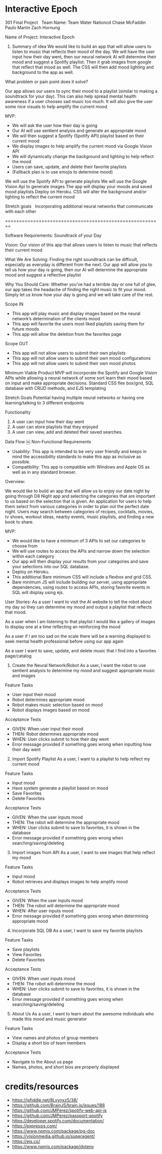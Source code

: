 # Interactive Epoch

301 Final Project 
 
Team Name: Team Water Nationcd
Chase McFaddin
Paulo Martin
Zach Hornung

Name of Project: Interactive Epoch

1. Summary of idea
We would like to build an app that will allow users to listen to music that reflects their mood of the day. We will have the user input how their day went, then our neural network AI will determine their mood and suggest a Spotify playlist. Then it grab images from google that reflect that mood as well. The CSS will then add mood lighting and background to the app as well.

What problem or pain point does it solve?

Our app allows our users to sync their mood to a playlist (similar to making a soundtrack for your day). This can also help spread mental health awareness if a user chooses sad music too much. It will also give the user some nice visuals to help amplify the current mood.

MVP:
-   We will ask the user how their day is going
- Our AI will use sentient analysis and generate an appropriate mood
- We will then suggest a Spotify (Spotify API) playlist based on their current mood
- We display images to help amplify the current mood via Google Vision API
- We will dynamically change the background and lighting to help reflect the mood
- Users can save, update, and delete their favorite playlists
- (Fallback plan is to use emojis to determine mood)


We will use the Spotify API to generate playlists
We will use the Google Vision Api to generate images
The app will display your moods and saved mood playlists
Deploy on Heroku.
CSS will alter the background and/or lighting to reflect the current mood

Stretch goals  
Incorporating additional neural networks that communicate with each other

========================================================

Software Requirements: Soundtrack of your Day

Vision:
Our vision of this app that allows users to listen to music that reflects their current mood

What We Are Solving:
Finding the right soundtrack can be difficult, especially as everyday is different from the next. Our app will allow you to tell us how your day is going, then our AI will determine the appropriate mood and suggest a reflective playlist

Why You Should Care:
Whether you’ve had a terrible day or one full of glee, our app takes the headache of finding the right music to fit your mood. Simply let us know how your day is going and we will take care of the rest.

Scope IN
* This app will play music and display images based on the neural network’s determination of the clients mood
* This app will favorite the users most liked playlists saving them for future moods
* This app will allow the deletion from the favorites page

Scope OUT
* This app will not allow users to submit their own playlists
* This app will not allow users to submit their own mood configurations
* This app will not allow users to submit their own mood photos

Minimum Viable Product
MVP will incorporate the Spotify and Google Vision APIs while allowing a neural network of some sort learn their mood based on input and make appropriate decisions. Standard CSS flex box/grid, SQL database with CRUD methods, and EJS templating

Stretch Goals
Potential having multiple neural networks or having one learning/talking to 3 different endpoints

Functionality
1. A user can input how their day went
2. A user can store playlists that they enjoyed
3. A user can view, add and deleted their saved searches.

Data Flow
￼
Non-Functional Requirements
* Usability: This app is intended to be very user friendly and keeps in mind the accessibility standards to make this app as inclusive as possible.
* Compatibility: This app is compatible with Windows and Apple OS as well as in any standard browser.

Overview:

We would like to build an app that will allow us to enjoy our date night by going through D8 Night app and selecting the categories that are important to us based on the selection that is given.
An application for users to help them select from various categories in order to plan out the perfect date night. Users may search between categories of recipes, cocktails, movies, tv shows, workout ideas, nearby events, music playlists, and finding a new book to share.

MVP:
* We would like to have a minimum of 3 APIs to set our categories to choose from
* We will use routes to access the APIs and narrow down the selection within each category
* Our app will then display your results from your categories and save your selections into our SQL database.
* Deploy on Heroku.
* This additional Bare minimum CSS will include a flexbox and grid CSS.
* Bare minimum JS will include building our server, using appropriate dependencies, using routes to access APIs, storing favorite events in SQL will display using ejs.

User Stories: 
As a user I want to visit the AI website to tell the robot about my day so they can determine my mood and output a playlist that reflects that mood.

As a user when I am listening to that playlist I would like a gallery of images to display one at a time reflecting an reinforcing the mood

As a user if I am too sad on the scale there will be a warning displayed to seek mental health professional before using our app again

As a user I want to save, update, and delete music that I find into a favorites page/catalog

1. Create the Neural Network/Robot
As a user, I want the robot to use sentient analysis to determine my mood and suggest appropriate music and images

Feature Tasks
* User input their mood
* Robot determines appropriate mood
* Robot makes music selection based on mood
* Robot displays images based on mood

Acceptance Tests
* GIVEN: When user input their mood
* THEN: Robot determines appropriate mood
* WHEN: User clicks submit to how their day went
* Error message provided if something goes wrong when inputting how their day went

2. Import Spotify Playlist
As a user, I want to a playlist to help reflect my current mood

Feature Tasks
* Input mood
* Have system generate a playlist based on mood
* Save Favorites
* Delete Favorites

Acceptance Tests
* GIVEN: When the user inputs mood
* THEN: The robot will determine the appropriate mood
* WHEN: User clicks submit to save to favorites, it is shown in the database
* Error message provided if something goes wrong when searching/saving/deleting

3. Import images from API
As a user, I want to see images that help reflect my mood

Feature Tasks
* Input mood
* Robot retrieves and displays images to help amplify mood

Acceptance Tests
* GIVEN: When the user inputs mood
* THEN: The robot will determine the appropriate mood
* WHEN: After user inputs mood
* Error message provided if something goes wrong when determining appropriate mood

4. Incorporate SQL DB
As a user, I want to save my favorite playlists

Feature Tasks
* Save playlists
* View Favorites
* Delete Favorites

Acceptance Tests
* GIVEN: When user inputs mood
* THEN: The robot will determine the mood
* WHEN: User clicks submit to save to favorites, it is shown in the database
* Error message provided if something goes wrong when searching/saving/deleting

5. About Us
As a user, I want to learn about the awesome individuals who made this mood and music generator

Feature Tasks
* View names and photos of group members
* Display a short bio of team members

Acceptance Tests
* Navigate to the About us page
* Names, photos, and short bios are properly displayed

# credits/resources
* https://jsfiddle.net/8Lvynxz5/38/
* https://github.com/BrainJS/brain.js/issues/188
* https://github.com/JMPerez/spotify-web-api-js
* https://github.com/JMPerez/passport-spotify 
* https://developer.spotify.com/documentation/
* https://expressjs.com/
* https://www.npmjs.com/package/pg-doc
* https://visionmedia.github.io/superagent/
* https://ejs.co/ 
* https://www.npmjs.com/package/dotenv 


